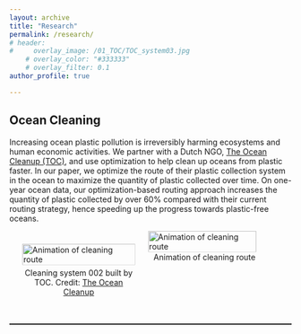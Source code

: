 ```yaml
---
layout: archive
title: "Research"
permalink: /research/
# header:
#     overlay_image: /01_TOC/TOC_system03.jpg
    # overlay_color: "#333333" 
    # overlay_filter: 0.1
author_profile: true

---
```


## Ocean Cleaning 

<!-- <a href="{{ site.baseurl }}/research/ocean_cleanup.html" style="display: inline-block; padding: 4px 8px; font-size: 16px; color: white; background-color: #52acc8; text-align: center; text-decoration: none; border-radius: 5px;">Website</a> -->

Increasing ocean plastic pollution is irreversibly harming ecosystems and human economic activities. We partner with a Dutch NGO, <a href="https://theoceancleanup.com/">The Ocean Cleanup (TOC)</a>, and use optimization to help clean up oceans from plastic faster. 
In our paper, we optimize the route of their plastic collection system in the ocean to maximize the quantity of plastic collected over time.
On one-year ocean data, our optimization-based routing approach increases the quantity of plastic collected by over 60% compared with their current routing strategy, hence speeding up the progress towards plastic-free oceans.
<div style="display: flex; align-items: flex-start; margin-bottom: 10px;">
  <figure style="max-width: 40%; margin: 23px;">
    <div style="clip-path: inset(0% 0% 0% 0%);">
        <img src="/images/01_TOC/TOC_system02.jpg" alt="Animation of cleaning route" style="width: 100%; height: auto;">
    </div>
    <figcaption style="text-align: center; padding: 5px 0;">Cleaning system 002 built by TOC. Credit: <a href="https://theoceancleanup.com/media-gallery/">The Ocean Cleanup</a></figcaption>
  </figure>
  <figure style="max-width: 55%; margin: 0;">
    <div style="clip-path: inset(0% 0% 0% 0%);">
        <img src="/images/01_TOC/path_demo_weather_2month_HD-ppt.gif" alt="Animation of cleaning route" style="width: 98%; height: auto;">
    </div>
    <figcaption style="text-align: center;">Animation of cleaning route</figcaption>
  </figure>
</div>

<hr style="border: none; border-top: 1px solid rgba(0, 0, 0, 0.1); margin: 20px 0;">

 <!-- {% include base_path %} -->

<!-- {% for post in site.research reversed %}
  {% include archive-single.html %}
{% endfor %} -->

<!-- We formulate the problem as a longest path problem in a well-structured graph. However, since collection directly impacts future plastic density, the corresponding edge lengths are non-linear polynomials. After analyzing the structural properties of the edge lengths, we propose a search-and-bound method, which leverages a relaxation of the problem solvable via dynamic programming and clustering, to efficiently find high-quality solutions (within 6%-optimal in practice), and develop a tailored branch-and-bound strategy to solve it to provable optimality. -->